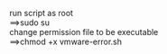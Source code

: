 run script as root  
==>sudo su     
change permission file to be executable   
==>chmod +x vmware-error.sh  
